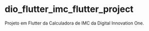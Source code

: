 # dio_flutter_imc_flutter_project

Projeto em Flutter da Calculadora de IMC da Digital Innovation One.